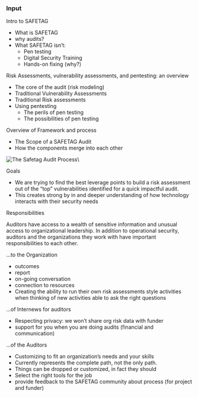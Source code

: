 ### Input 

Intro to SAFETAG

  * What is SAFETAG
  * why audits?
  * What SAFETAG isn’t:
    * Pen testing
    * Digital Security Training
    * Hands-on fixing (why?)


Risk Assessments, vulnerability assessments, and pentesting: an overview

  * The core of the audit (risk modeling)
  * Traditional Vulnerability Assessments
  * Traditional Risk assessments
  * Using pentesting
    * The perils of pen testing
    * The possibilities of pen testing

Overview of Framework and process

  * The Scope of a SAFETAG Audit
  * How the components merge into each other

![The Safetag Audit Process](../../content/images/expertiese_vertical.svg)\

Goals 

  * We are trying to find the best leverage points to build a risk assessment out of the “top” vulnerabilities identified for a quick impactful audit.
  * This creates strong by in and deeper understanding of how technology interacts with their security needs


Responsibilities

Auditors have access to a wealth of sensitive information and unusual access to organizational leadership. In addition to operational security, auditors and the organizations they work with have important responsibilities to each other.

...to the Organization

  * outcomes
  * report
  * on-going conversation
  * connection to resources
  * Creating the ability to run their own risk assessments style activities when thinking of new activities
able to ask the right questions

...of Internews for auditors

  * Respecting privacy: we won’t share org risk data with funder
  * support for you when you are doing audits (financial and communication)

...of the Auditors 

  * Customizing to fit an organization’s needs and your skills
  * Currently represents the complete path, not the only path.
  * Things can be dropped or customized, in fact they should
  * Select the right tools for the job
  * provide feedback to the SAFETAG community about process (for project and funder)



